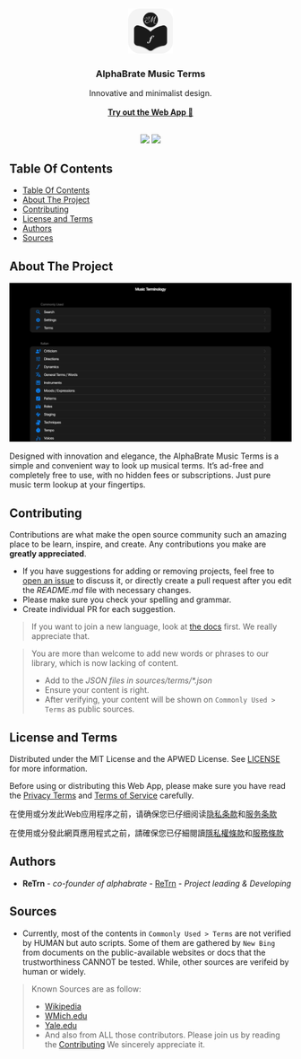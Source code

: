 <br/>
<p align="center">
  <a href="https://github.com/musicterms/musicterms.github.io">
    <img src="https://github.com/musicterms/musicterms.github.io/blob/main/icon-smooth.png?raw=true" alt="Logo" width="80" height="80">
  </a>

  <h3 align="center">AlphaBrate Music Terms</h3>

  <p align="center">
    Innovative and minimalist design.
    <br/>
    <br/>
    <a href="https://musicterms.github.io"><strong>Try out the Web App 🔗</strong></a>
    <br/>
    <br/>
  </p>
</p>

<p align="center">
  <img src="https://img.shields.io/github/contributors/musicterms/musicterms.github.io?color=dark-green">
  <img src="https://img.shields.io/github/issues/musicterms/musicterms.github.io">
</p>


## Table Of Contents

- [Table Of Contents](#table-of-contents)
- [About The Project](#about-the-project)
- [Contributing](#contributing)
- [License and Terms](#license-and-terms)
- [Authors](#authors)
- [Sources](#sources)

## About The Project

![Screen Shot](https://github.com/musicterms/musicterms.github.io/blob/main/img/desktop.png?raw=true)

Designed with innovation and elegance, the AlphaBrate Music Terms is a simple and convenient way to look up musical terms. It’s ad-free and completely free to use, with no hidden fees or subscriptions. Just pure music term lookup at your fingertips.

## Contributing

Contributions are what make the open source community such an amazing place to be learn, inspire, and create. Any contributions you make are **greatly appreciated**.
* If you have suggestions for adding or removing projects, feel free to [open an issue](https://github.com/musicterms/musicterms.github.io/issues/new) to discuss it, or directly create a pull request after you edit the *README.md* file with necessary changes.
* Please make sure you check your spelling and grammar.
* Create individual PR for each suggestion.

> If you want to join a new language, look at [the docs](https://alphabrate.github.io/trueview/doc.html?content=https://raw.githubusercontent.com/musicterms/musicterms.github.io/main/source/lang/join-a-language.md&title=Join%20a%20new%20language.&author=AlphaBrate&date=Music%20Terms%20Team) first. We really appreciate that.

> You are more than welcome to add new words or phrases to our library, which is now lacking of content.
> - Add to the *JSON files in sources/terms/\*.json*
> - Ensure your content is right.
> - After verifying, your content will be shown on `Commonly Used > Terms` as public sources.

## License and Terms

Distributed under the MIT License and the APWED License. See [LICENSE](https://github.com/musicterms/musicterms.github.io?tab=License-1-ov-file) for more information.

Before using or distributing this Web App, please make sure you have read the [Privacy Terms](https://alphabrate.github.io/trueview/doc.html?content=https://raw.githubusercontent.com/musicterms/musicterms.github.io/main/terms/privacy.md&title=Privacy%20Terms&author=AlphaBrate&date=Music%20Terms%20Team) and [Terms of Service](https://alphabrate.github.io/trueview/doc.html?content=https://raw.githubusercontent.com/musicterms/musicterms.github.io/main/terms/conditions.md&title=Terms%20of%20Service&author=AlphaBrate&date=Music%20Terms%20Team) carefully.

在使用或分发此Web应用程序之前，请确保您已仔细阅读[隐私条款](https://alphabrate.github.io/trueview/doc.html?content=https://raw.githubusercontent.com/musicterms/musicterms.github.io/main/terms/privacy.zh-CN.md&title=Privacy%20Terms&author=AlphaBrate&date=Music%20Terms%20Team)和[服务条款](https://alphabrate.github.io/trueview/doc.html?content=https://raw.githubusercontent.com/musicterms/musicterms.github.io/main/terms/conditions.zh-CN.md&title=Terms%20of%20Service&author=AlphaBrate&date=Music%20Terms%20Team)

在使用或分發此網頁應用程式之前，請確保您已仔細閱讀[隱私權條款](https://alphabrate.github.io/trueview/doc.html?content=https://raw.githubusercontent.com/musicterms/musicterms.github.io/main/terms/privacy.zh.md&title=Privacy%20Terms&author=AlphaBrate&date=Music%20Terms%20Team)和[服務條款](https://alphabrate.github.io/trueview/doc.html?content=https://raw.githubusercontent.com/musicterms/musicterms.github.io/main/terms/conditions.zh.md&title=Terms%20of%20Service&author=AlphaBrate&date=Music%20Terms%20Team)

## Authors

* **ReTrn** - *co-founder of alphabrate* - [ReTrn](https://github.com/rtzg) - *Project leading & Developing*

## Sources

* Currently, most of the contents in `Commonly Used > Terms` are not verified by HUMAN but auto scripts. Some of them are gathered by `New Bing` from documents on the public-available websites or docs that the trustworthiness CANNOT be tested. While, other sources are verifeid by human or widely.

> Known Sources are as follow:
> - [Wikipedia](https://en.wikipedia.org/wiki/Glossary_of_music_terminology)
> - [WMich.edu](https://wmich.edu/mus-gened/mus150/Glossary.pdf)
> - [Yale.edu](https://web.library.yale.edu/cataloging/music/Common-terms-used-in-German-music-publications-and-thematic-indices)
> - And also from ALL those contributors. Please join us by reading the [Contributing](#contributing) We sincerely appreciate it.

